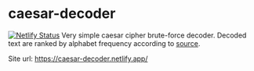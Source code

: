 # caesar-decoder
[![Netlify Status](https://api.netlify.com/api/v1/badges/9c2bd2c4-7a95-442b-a465-1b60a51027df/deploy-status)](https://app.netlify.com/sites/affectionate-bartik-7d0bcd/deploys)
Very simple caesar cipher brute-force decoder. Decoded text are ranked by alphabet frequency according to  [source](https://www3.nd.edu/~busiforc/handouts/cryptography/letterfrequencies.html).

Site url: https://caesar-decoder.netlify.app/
